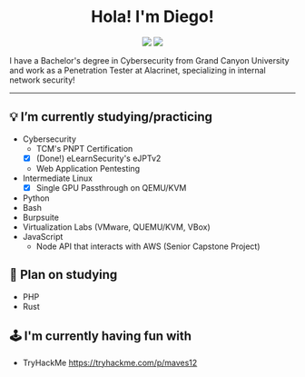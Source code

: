 <h1 align="center">Hola! I'm Diego!</h1>
<p align="center">
    <a href="https://twitter.com/maverickcyber_"><img src="https://img.shields.io/badge/twitter-%231FA1F1?style=flat&logo=twitter&logoColor=white"/></a>
    <a href="https://www.linkedin.com/in/diego-b-2002/"><img src="https://img.shields.io/badge/linkedin-%230177B5?style=flat&logo=linkedin&logoColor=white"/></a>
  </p>

I have a Bachelor's degree in Cybersecurity from Grand Canyon University and work as a Penetration Tester at Alacrinet, specializing in internal network security!

---
## 💡 I’m currently studying/practicing
- Cybersecurity
  - TCM's PNPT Certification
  - [x] (Done!) eLearnSecurity's eJPTv2
  - Web Application Pentesting
- Intermediate Linux
  - [x] Single GPU Passthrough on QEMU/KVM
- Python
- Bash
- Burpsuite
- Virtualization Labs (VMware, QUEMU/KVM, VBox)
- JavaScript
  - Node API that interacts with AWS (Senior Capstone Project)

## 🌱 Plan on studying
- PHP
- Rust

## 🕹 I'm currently having fun with
- TryHackMe https://tryhackme.com/p/maves12
